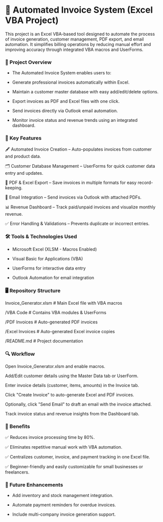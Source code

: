 # 📄 Automated Invoice System (Excel VBA Project)
This project is an Excel VBA-based tool designed to automate the process of invoice generation, customer management, PDF export, and email automation. It simplifies billing operations by reducing manual effort and improving accuracy through integrated VBA macros and UserForms.

### 📁 Project Overview
- The Automated Invoice System enables users to:

- Generate professional invoices automatically within Excel.

- Maintain a customer master database with easy add/edit/delete options.

- Export invoices as PDF and Excel files with one click.

- Send invoices directly via Outlook email automation.

- Monitor invoice status and revenue trends using an integrated dashboard.

### 🔑 Key Features
🖋️ Automated Invoice Creation – Auto-populates invoices from customer and product data.

🗂️ Customer Database Management – UserForms for quick customer data entry and updates.

📄 PDF & Excel Export – Save invoices in multiple formats for easy record-keeping.

📧 Email Integration – Send invoices via Outlook with attached PDFs.

📊 Revenue Dashboard – Track paid/unpaid invoices and visualize monthly revenue.

✅ Error Handling & Validations – Prevents duplicate or incorrect entries.

### 🛠 Tools & Technologies Used
- Microsoft Excel (XLSM - Macros Enabled)

- Visual Basic for Applications (VBA)

- UserForms for interactive data entry

- Outlook Automation for email integration

### 🖥️ Repository Structure
Invoice_Generator.xlsm       # Main Excel file with VBA macros

/VBA Code                    # Contains VBA modules & UserForms

/PDF Invoices                # Auto-generated PDF invoices

/Excel Invoices              # Auto-generated Excel invoice copies

/README.md                   # Project documentation

  
### 🔍 Workflow
Open Invoice_Generator.xlsm and enable macros.

Add/Edit customer details using the Master Data tab or UserForm.

Enter invoice details (customer, items, amounts) in the Invoice tab.

Click "Create Invoice" to auto-generate Excel and PDF invoices.

Optionally, click "Send Email" to draft an email with the invoice attached.

Track invoice status and revenue insights from the Dashboard tab.

### 📌 Benefits

✅ Reduces invoice processing time by 80%.

✅ Eliminates repetitive manual work with VBA automation.

✅ Centralizes customer, invoice, and payment tracking in one Excel file.

✅ Beginner-friendly and easily customizable for small businesses or freelancers.

### 🔗 Future Enhancements
- Add inventory and stock management integration.

- Automate payment reminders for overdue invoices.

- Include multi-company invoice generation support.
